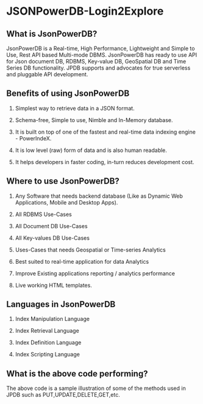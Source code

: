 # JSONPowerDB-Login2Explore

## What is JsonPowerDB?

JsonPowerDB is a Real-time, High Performance, Lightweight and Simple to Use, Rest API based Multi-mode DBMS. JsonPowerDB has ready to use API for Json document DB, RDBMS, Key-value DB, GeoSpatial DB and Time Series DB functionality. JPDB supports and advocates for true serverless and pluggable API development.

## Benefits of using JsonPowerDB

1. Simplest way to retrieve data in a JSON format.

2. Schema-free, Simple to use, Nimble and In-Memory database.

3. It is built on top of one of the fastest and real-time data indexing engine - PowerIndeX.

4. It is low level (raw) form of data and is also human readable.

5. It helps developers in faster coding, in-turn reduces development cost.

## Where to use JsonPowerDB?

1. Any Software that needs backend database (Like as Dynamic Web Applications, Mobile and Desktop Apps).

2. All RDBMS Use-Cases

3. All Document DB Use-Cases

4. All Key-values DB Use-Cases

5. Uses-Cases that needs Geospatial or Time-series Analytics

6. Best suited to real-time application for data Analytics

7. Improve Existing applications reporting / analytics performance

8. Live working HTML templates.

## Languages in JsonPowerDB

1. Index Manipulation Language

2. Index Retrieval Language

3. Index Definition Language

4. Index Scripting Language

## What is the above code performing?

The above code is a sample illustration of some of the methods used in JPDB such as PUT,UPDATE,DELETE,GET,etc.

